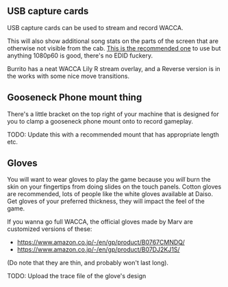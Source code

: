 ## USB capture cards

USB capture cards can be used to stream and record WACCA.

This will also show additional song stats on the parts of the screen that are otherwise not visible from the cab. 
[This is the recommended one](https://www.amazon.com/gp/product/B0BJ6XLK45) to use but anything 1080p60 is good, 
there's no EDID fuckery.

Burrito has a neat WACCA Lily R stream overlay, and a Reverse version is in the works with some nice move transitions.

## Gooseneck Phone mount thing

There's a little bracket on the top right of your machine that is designed for you to 
clamp a gooseneck phone mount onto to record gameplay.

TODO: Update this with a recommended mount that has appropriate length etc.

## Gloves

You will want to wear gloves to play the game because you *will* burn the skin on your fingertips from doing slides on 
the touch panels. Cotton gloves are recommended, lots of people like the white gloves available at Daiso. 
Get gloves of your preferred thickness, they will impact the feel of the game.

If you wanna go full WACCA, the official gloves made by Marv are customized versions of these:

- <https://www.amazon.co.jp/-/en/gp/product/B0767CMNDQ/>
- <https://www.amazon.co.jp/-/en/gp/product/B07DJ2KJ1S/>

(Do note that they are thin, and probably won't last long).

TODO: Upload the trace file of the glove's design


